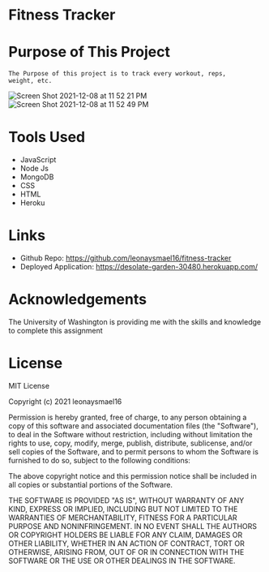 # Fitness Tracker

# Purpose of This Project
```
The Purpose of this project is to track every workout, reps,
weight, etc. 
```

![Screen Shot 2021-12-08 at 11 52 21 PM](https://user-images.githubusercontent.com/84559394/145356175-da1d260b-1935-4a15-9b70-d4187ac204cf.png)
![Screen Shot 2021-12-08 at 11 52 49 PM](https://user-images.githubusercontent.com/84559394/145356189-c99e1eaf-0f76-4cf2-95f1-6edab3c4c80e.png)

# Tools Used

- JavaScript
- Node Js
- MongoDB
- CSS
- HTML
- Heroku

# Links 

- Github Repo: https://github.com/leonaysmael16/fitness-tracker
- Deployed Application: https://desolate-garden-30480.herokuapp.com/


# Acknowledgements

The University of Washington is providing me with the skills and knowledge to complete this assignment

# License 

MIT License

Copyright (c) 2021 leonaysmael16

Permission is hereby granted, free of charge, to any person obtaining a copy
of this software and associated documentation files (the "Software"), to deal
in the Software without restriction, including without limitation the rights
to use, copy, modify, merge, publish, distribute, sublicense, and/or sell
copies of the Software, and to permit persons to whom the Software is
furnished to do so, subject to the following conditions:

The above copyright notice and this permission notice shall be included in all
copies or substantial portions of the Software.

THE SOFTWARE IS PROVIDED "AS IS", WITHOUT WARRANTY OF ANY KIND, EXPRESS OR
IMPLIED, INCLUDING BUT NOT LIMITED TO THE WARRANTIES OF MERCHANTABILITY,
FITNESS FOR A PARTICULAR PURPOSE AND NONINFRINGEMENT. IN NO EVENT SHALL THE
AUTHORS OR COPYRIGHT HOLDERS BE LIABLE FOR ANY CLAIM, DAMAGES OR OTHER
LIABILITY, WHETHER IN AN ACTION OF CONTRACT, TORT OR OTHERWISE, ARISING FROM,
OUT OF OR IN CONNECTION WITH THE SOFTWARE OR THE USE OR OTHER DEALINGS IN THE
SOFTWARE.

